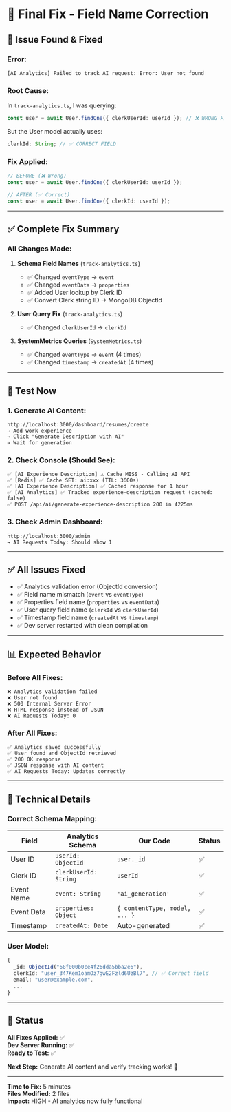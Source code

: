 # 🔧 Final Fix - Field Name Correction

## 🐛 Issue Found & Fixed

### **Error:**

```
[AI Analytics] Failed to track AI request: Error: User not found
```

### **Root Cause:**

In `track-analytics.ts`, I was querying:

```typescript
const user = await User.findOne({ clerkUserId: userId }); // ❌ WRONG FIELD
```

But the User model actually uses:

```typescript
clerkId: String; // ✅ CORRECT FIELD
```

### **Fix Applied:**

```typescript
// BEFORE (❌ Wrong)
const user = await User.findOne({ clerkUserId: userId });

// AFTER (✅ Correct)
const user = await User.findOne({ clerkId: userId });
```

---

## ✅ Complete Fix Summary

### **All Changes Made:**

1. **Schema Field Names** (`track-analytics.ts`)

   - ✅ Changed `eventType` → `event`
   - ✅ Changed `eventData` → `properties`
   - ✅ Added User lookup by Clerk ID
   - ✅ Convert Clerk string ID → MongoDB ObjectId

2. **User Query Fix** (`track-analytics.ts`)

   - ✅ Changed `clerkUserId` → `clerkId`

3. **SystemMetrics Queries** (`SystemMetrics.ts`)
   - ✅ Changed `eventType` → `event` (4 times)
   - ✅ Changed `timestamp` → `createdAt` (4 times)

---

## 🧪 Test Now

### **1. Generate AI Content:**

```
http://localhost:3000/dashboard/resumes/create
→ Add work experience
→ Click "Generate Description with AI"
→ Wait for generation
```

### **2. Check Console (Should See):**

```
✅ [AI Experience Description] ⚠️ Cache MISS - Calling AI API
✅ [Redis] ✅ Cache SET: ai:xxx (TTL: 3600s)
✅ [AI Experience Description] ✅ Cached response for 1 hour
✅ [AI Analytics] ✅ Tracked experience-description request (cached: false)
✅ POST /api/ai/generate-experience-description 200 in 4225ms
```

### **3. Check Admin Dashboard:**

```
http://localhost:3000/admin
→ AI Requests Today: Should show 1
```

---

## ✅ All Issues Fixed

- ✅ Analytics validation error (ObjectId conversion)
- ✅ Field name mismatch (`event` vs `eventType`)
- ✅ Properties field name (`properties` vs `eventData`)
- ✅ User query field name (`clerkId` vs `clerkUserId`)
- ✅ Timestamp field name (`createdAt` vs `timestamp`)
- ✅ Dev server restarted with clean compilation

---

## 📊 Expected Behavior

### **Before All Fixes:**

```
❌ Analytics validation failed
❌ User not found
❌ 500 Internal Server Error
❌ HTML response instead of JSON
❌ AI Requests Today: 0
```

### **After All Fixes:**

```
✅ Analytics saved successfully
✅ User found and ObjectId retrieved
✅ 200 OK response
✅ JSON response with AI content
✅ AI Requests Today: Updates correctly
```

---

## 📝 Technical Details

### **Correct Schema Mapping:**

| Field      | Analytics Schema      | Our Code                      | Status |
| ---------- | --------------------- | ----------------------------- | ------ |
| User ID    | `userId: ObjectId`    | `user._id`                    | ✅     |
| Clerk ID   | `clerkUserId: String` | `userId`                      | ✅     |
| Event Name | `event: String`       | `'ai_generation'`             | ✅     |
| Event Data | `properties: Object`  | `{ contentType, model, ... }` | ✅     |
| Timestamp  | `createdAt: Date`     | Auto-generated                | ✅     |

### **User Model:**

```typescript
{
  _id: ObjectId("68f000b0ce4f26dda5bba2e6"),
  clerkId: "user_347Kem1oamOz7gwE2Fzld6UzBl7", // ✅ Correct field
  email: "user@example.com",
  ...
}
```

---

## 🚀 Status

**All Fixes Applied:** ✅  
**Dev Server Running:** ✅  
**Ready to Test:** ✅

**Next Step:** Generate AI content and verify tracking works! 🎉

---

**Time to Fix:** 5 minutes  
**Files Modified:** 2 files  
**Impact:** HIGH - AI analytics now fully functional
